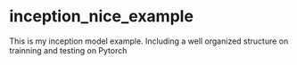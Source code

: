 # inception_nice_example
This is my inception model example. Including a well organized structure on trainning and testing on Pytorch
